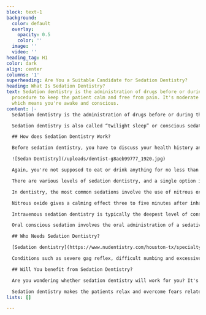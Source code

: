 ```yaml
---
block: text-1
background:
  color: default
  overlay:
    opacity: 0.5
    color: ''
  image: ''
  video: ''
heading_tag: H1
color: dark
align: center
columns: '1'
superheading: Are You a Suitable Candidate for Sedation Dentistry?
heading: What Is Sedation Dentistry?
text: Sedation dentistry is the administration of drugs before or during the dental
  procedure to keep the patient calm and free from pain. It's moderate level sedation,
  which means you're awake and conscious.
content: |-
  Sedation dentistry is the administration of drugs before or during the dental procedure to keep the patient calm and free from pain. It's moderate level sedation, which means you're awake and conscious.

  Sedation dentistry is also called “twilight sleep” or conscious sedation dentistry because it's accompanied by a short period of [amnesia](https://www.mayoclinic.org/diseases-conditions/amnesia/symptoms-causes/syc-20353360) in which you aren't sensitive to pain but conscious.

  ## How does Sedation Dentistry Work?

  Before sedation dentistry, you have to discuss your health history and the medications or supplements you've been using with your dentist. When all the necessary information is available, you will be given sedation options to consider depending on your specific needs.

  ![Sedan Dentistry](/uploads/dentist-g8aeb99777_1920.jpg)

  Again, you're not supposed to eat or drink anything for no less than six hours before the dental procedure. Unless otherwise stated by the dentist, you can use routine medications.

  There are various levels of sedation dentistry, and a single option is selected based on the client's requirements and stability. Other factors that influence the type of sedation dentistry that you can use involve the length of procedure, anxiety levels, health history and comorbidities.

  In dentistry, the most common sedations involve the use of nitrous oxide, intravenous sedation and oral conscious sedation.

  Nitrous oxide gives a calming effect three to five minutes after inhaling it through a nosepiece or mask. The dentist will have to adjust the dosage and level of sedation accordingly during the procedure. Once the procedure is over, you're given oxygen to flush out the nitrous oxide from the body. Nitrous oxide leaves faster, and you can travel home after the procedure.

  Intravenous sedation dentistry is typically the deepest level of conscious sedation. The dentist delivers sedative medication into the bloodstream using an intravenous line. Heart rate, oxygen level and blood pressure are monitored during the procedure. Intravenous sedation dentistry is ideal for people with lengthy procedures or those with dental anxiety.

  Oral conscious sedation involves the oral administration of a sedative drug to the client before the procedure. The dentist can use different drugs for oral conscious sedation dentistry, ranging from diazepam to lorazepam.

  ## Who Needs Sedation Dentistry?

  [Sedation dentistry](https://www.nudentistry.com/houston-tx/specialty-dentistry/sedation-dentistry/) is meant for patients who fear the dental procedure and have high anxiety levels. Sensitive individuals who can't tolerate pain are the ideal candidates for sedation dentistry.

  Conditions such as severe gag reflex, difficult numbing and excessively sensitive oral nerves need sedation dentistry. Finally, young children and people with mental or physical disabilities need sedation dentistry.

  ## Will You benefit from Sedation Dentistry?

  Are you wondering whether sedation dentistry will work for you? It's an effective procedure that works even for complex dental procedures, and the simple ones like tooth whitening.

  Sedation dentistry makes the patients relax and overcome fears related to invasive dental treatments. [Consult your dentists](https://www.nudentistry.com/houston-tx/our-doctors/dr-akers/) to find out the type of sedation dentistry that works for you and whether you need it for your upcoming dental procedure.
lists: []

---
```

